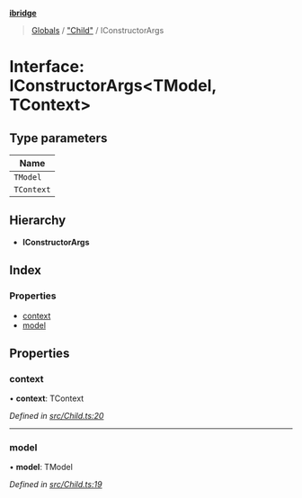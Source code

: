 **[ibridge](../README.md)**

> [Globals](../globals.md) / ["Child"](../modules/_child_.md) / IConstructorArgs

# Interface: IConstructorArgs\<TModel, TContext>

## Type parameters

Name |
------ |
`TModel` |
`TContext` |

## Hierarchy

* **IConstructorArgs**

## Index

### Properties

* [context](_child_.iconstructorargs.md#context)
* [model](_child_.iconstructorargs.md#model)

## Properties

### context

•  **context**: TContext

*Defined in [src/Child.ts:20](https://github.com/franleplant/ibridge/blob/f2182af/src/Child.ts#L20)*

___

### model

•  **model**: TModel

*Defined in [src/Child.ts:19](https://github.com/franleplant/ibridge/blob/f2182af/src/Child.ts#L19)*
